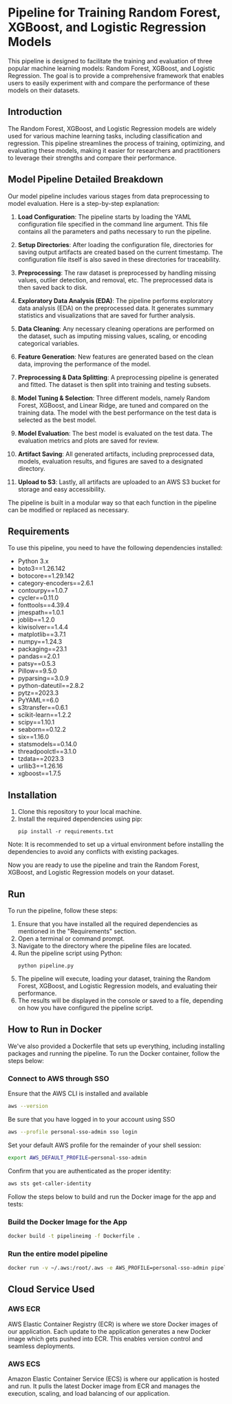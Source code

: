 # Pipeline for Training Random Forest, XGBoost, and Logistic Regression Models

This pipeline is designed to facilitate the training and evaluation of three popular machine learning models: Random Forest, XGBoost, and Logistic Regression. The goal is to provide a comprehensive framework that enables users to easily experiment with and compare the performance of these models on their datasets.

## Introduction

The Random Forest, XGBoost, and Logistic Regression models are widely used for various machine learning tasks, including classification and regression. This pipeline streamlines the process of training, optimizing, and evaluating these models, making it easier for researchers and practitioners to leverage their strengths and compare their performance.

## Model Pipeline Detailed Breakdown

Our model pipeline includes various stages from data preprocessing to model evaluation. Here is a step-by-step explanation:

1. **Load Configuration**: The pipeline starts by loading the YAML configuration file specified in the command line argument. This file contains all the parameters and paths necessary to run the pipeline.

2. **Setup Directories**: After loading the configuration file, directories for saving output artifacts are created based on the current timestamp. The configuration file itself is also saved in these directories for traceability.

3. **Preprocessing**: The raw dataset is preprocessed by handling missing values, outlier detection, and removal, etc. The preprocessed data is then saved back to disk.

4. **Exploratory Data Analysis (EDA)**: The pipeline performs exploratory data analysis (EDA) on the preprocessed data. It generates summary statistics and visualizations that are saved for further analysis.

5. **Data Cleaning**: Any necessary cleaning operations are performed on the dataset, such as imputing missing values, scaling, or encoding categorical variables.

6. **Feature Generation**: New features are generated based on the clean data, improving the performance of the model.

7. **Preprocessing & Data Splitting**: A preprocessing pipeline is generated and fitted. The dataset is then split into training and testing subsets.

8. **Model Tuning & Selection**: Three different models, namely Random Forest, XGBoost, and Linear Ridge, are tuned and compared on the training data. The model with the best performance on the test data is selected as the best model.

9. **Model Evaluation**: The best model is evaluated on the test data. The evaluation metrics and plots are saved for review.

10. **Artifact Saving**: All generated artifacts, including preprocessed data, models, evaluation results, and figures are saved to a designated directory.

11. **Upload to S3**: Lastly, all artifacts are uploaded to an AWS S3 bucket for storage and easy accessibility.

The pipeline is built in a modular way so that each function in the pipeline can be modified or replaced as necessary.

## Requirements

To use this pipeline, you need to have the following dependencies installed:
- Python 3.x
- boto3==1.26.142
- botocore==1.29.142
- category-encoders==2.6.1
- contourpy==1.0.7
- cycler==0.11.0
- fonttools==4.39.4
- jmespath==1.0.1
- joblib==1.2.0
- kiwisolver==1.4.4
- matplotlib==3.7.1
- numpy==1.24.3
- packaging==23.1
- pandas==2.0.1
- patsy==0.5.3
- Pillow==9.5.0
- pyparsing==3.0.9
- python-dateutil==2.8.2
- pytz==2023.3
- PyYAML==6.0
- s3transfer==0.6.1
- scikit-learn==1.2.2
- scipy==1.10.1
- seaborn==0.12.2
- six==1.16.0
- statsmodels==0.14.0
- threadpoolctl==3.1.0
- tzdata==2023.3
- urllib3==1.26.16
- xgboost==1.7.5

## Installation

1. Clone this repository to your local machine.
2. Install the required dependencies using pip:
   ```
   pip install -r requirements.txt
   ```

Note: It is recommended to set up a virtual environment before installing the dependencies to avoid any conflicts with existing packages.

Now you are ready to use the pipeline and train the Random Forest, XGBoost, and Logistic Regression models on your dataset.

## Run

To run the pipeline, follow these steps:

1. Ensure that you have installed all the required dependencies as mentioned in the "Requirements" section.
2. Open a terminal or command prompt.
3. Navigate to the directory where the pipeline files are located.
4. Run the pipeline script using Python:
   ```
   python pipeline.py
   ```
5. The pipeline will execute, loading your dataset, training the Random Forest, XGBoost, and Logistic Regression models, and evaluating their performance.
6. The results will be displayed in the console or saved to a file, depending on how you have configured the pipeline script.

## How to Run in Docker

We've also provided a Dockerfile that sets up everything, including installing packages and running the pipeline. To run the Docker container, follow the steps below:

### Connect to AWS through SSO

Ensure that the AWS CLI is installed and available

```bash
aws --version
```

Be sure that you have logged in to your account using SSO

```bash
aws --profile personal-sso-admin sso login
```

Set your default AWS profile for the remainder of your shell session:

```bash
export AWS_DEFAULT_PROFILE=personal-sso-admin
```

Confirm that you are authenticated as the proper identity:

```bash
aws sts get-caller-identity
```

Follow the steps below to build and run the Docker image for the app and tests:

### Build the Docker Image for the App

```bash
docker build -t pipelineimg -f Dockerfile . 
```

### Run the entire model pipeline

```bash
docker run -v ~/.aws:/root/.aws -e AWS_PROFILE=personal-sso-admin pipelineimg
```

## Cloud Service Used

### AWS ECR

AWS Elastic Container Registry (ECR) is where we store Docker images of our application. Each update to the application generates a new Docker image which gets pushed into ECR. This enables version control and seamless deployments.

### AWS ECS

Amazon Elastic Container Service (ECS) is where our application is hosted and run. It pulls the latest Docker image from ECR and manages the execution, scaling, and load balancing of our application.

